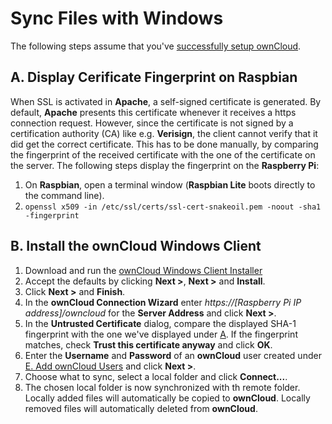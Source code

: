 # Sync Files with Windows
The following steps assume that you've [successfully setup ownCloud](../README.md).

## A. Display Cerificate Fingerprint on Raspbian
When SSL is activated in **Apache**, a self-signed certificate is generated. By default, **Apache** presents this
certificate whenever it receives a https connection request. However, since the certificate is not signed by a
certification authority (CA) like e.g. **Verisign**, the client cannot verify that it did get the correct
certificate. This has to be done manually, by comparing the fingerprint of the received certificate with the one
of the certificate on the server. The following steps display the fingerprint on the **Raspberry Pi**:
1. On **Raspbian**, open a terminal window (**Raspbian Lite** boots directly to the command line).
2. `openssl x509 -in /etc/ssl/certs/ssl-cert-snakeoil.pem -noout -sha1 -fingerprint`

## B. Install the ownCloud Windows Client 
1. Download and run the [ownCloud Windows Client Installer](https://download.owncloud.com/desktop/stable/ownCloud-2.4.0.8894-setup.exe)
2. Accept the defaults by clicking **Next >**, **Next >** and **Install**.
3. Click **Next >** and **Finish**.
4. In the **ownCloud Connection Wizard** enter *https://[Raspberry Pi IP address]/owncloud* for the
   **Server Address** and click **Next >**.
5. In the **Untrusted Certificate** dialog, compare the displayed SHA-1 fingerprint with the one we've displayed
   under [A](#a-display-cerificate-fingerprint-on-raspbian). If the fingerprint matches, check **Trust this
   certificate anyway** and click **OK**.
6. Enter the **Username** and **Password** of an **ownCloud** user created under
   [E. Add ownCloud Users](../README.md#e-add-owncloud-users) and click **Next >**.
7. Choose what to sync, select a local folder and click **Connect...**.
8. The chosen local folder is now synchronized with th remote folder. Locally added files will automatically
   be copied to **ownCloud**. Locally removed files will automatically deleted from **ownCloud**. 
